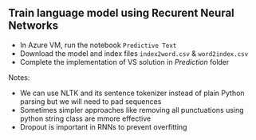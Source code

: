 ## Train language model using Recurent Neural Networks

* In Azure VM, run the notebook `Predictive Text`
* Download the model and index files `index2word.csv` & `word2index.csv`
* Complete the implementation of VS solution in *Prediction* folder


Notes:
* We can use NLTK and its sentence tokenizer instead of plain Python parsing but we will need to pad sequences
* Sometimes simpler approaches like removing all punctuations using python string class are mmore effective
* Dropout is important in RNNs to prevent overfitting
